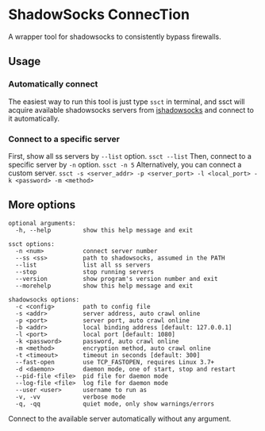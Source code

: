 # ShadowSocks ConnecTion
A wrapper tool for shadowsocks to consistently bypass firewalls.

## Usage
### Automatically connect
The easiest way to run this tool is just type `ssct` in terminal, and ssct will acquire available shadowsocks servers from [ishadowsocks](http://ss.ishadowx.com) and connect to it automatically.
### Connect to a specific server
First, show all ss servers by `--list` option.
```ssct --list```
Then, connect to a specific server by `-n` option.
```ssct -n 5```
Alternatively, you can connect a custom server.
```ssct -s <server_addr> -p <server_port> -l <local_port> -k <password> -m <method>```

## More options
```
optional arguments:
  -h, --help         show this help message and exit

ssct options:
  -n <num>           connect server number
  --ss <ss>          path to shadowsocks, assumed in the PATH
  --list             list all ss servers
  --stop             stop running servers
  --version          show program's version number and exit
  --morehelp         show this help message and exit

shadowsocks options:
  -c <config>        path to config file
  -s <addr>          server address, auto crawl online
  -p <port>          server port, auto crawl online
  -b <addr>          local binding address [default: 127.0.0.1]
  -l <port>          local port [default: 1080]
  -k <password>      password, auto crawl online
  -m <method>        encryption method, auto crawl online
  -t <timeout>       timeout in seconds [default: 300]
  --fast-open        use TCP_FASTOPEN, requires Linux 3.7+
  -d <daemon>        daemon mode, one of start, stop and restart
  --pid-file <file>  pid file for daemon mode
  --log-file <file>  log file for daemon mode
  --user <user>      username to run as
  -v, -vv            verbose mode
  -q, -qq            quiet mode, only show warnings/errors
```
Connect to the available server automatically without any argument.